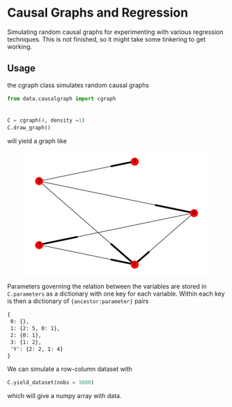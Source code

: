 # Causal Graphs and Regression
Simulating random causal graphs for experimenting with various regression techniques. This is not finished, so it might take some tinkering to get working.

## Usage

the cgraph class simulates random causal graphs
```python
from data.causalgraph import cgraph


C = cgraph(4, density =1)
C.draw_graph()
```
will yield a graph like

<p align="center">
<img src="figs/examplegraph.png">
</p>

Parameters governing the relation between the variables are stored in `C.parameters` as a dictionary with one key for each variable. Within each key is then a dictionary of `{ancestor:parameter}` pairs

```
{
 0: {},
 1: {2: 5, 0: 1},
 2: {0: 1},
 3: {1: 2},
 'Y': {2: 2, 1: 4}
}
```
We can simulate a row-column dataset with

```python
C.yield_dataset(nobs = 1000)
```
which will give a numpy array with data.
